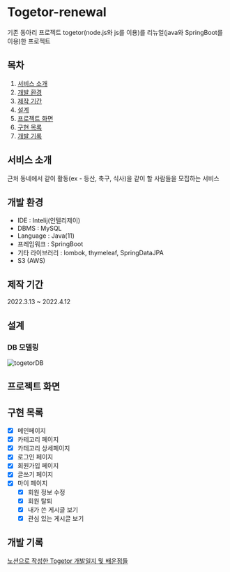 # Togetor-renewal
기존 동아리 프로젝트 togetor(node.js와 js를 이용)를 리뉴얼(java와 SpringBoot를 이용)한 프로젝트

## 목차
1. [서비스 소개](#서비스-소개)
2. [개발 환경](#개발-환경)
3. [제작 기간](#제작-기간)
4. [설계](#설계)
5. [프로젝트 화면](#프로젝트-화면)
6. [구현 목록](#구현-목록)
7. [개발 기록](#개발-기록)

## 서비스 소개
근처 동네에서 같이 활동(ex - 등산, 축구, 식사)을 같이 할 사람들을 모집하는 서비스 

## 개발 환경
* IDE : Intelij(인텔리제이)
* DBMS : MySQL
* Language : Java(11)
* 프레임워크 : SpringBoot
* 기타 라이브러리 : lombok, thymeleaf, SpringDataJPA
* S3 (AWS)

## 제작 기간
2022.3.13 ~ 2022.4.12

## 설계 
### DB 모델링
![togetorDB](https://user-images.githubusercontent.com/59406944/169724333-4e343243-137e-4508-8fd5-65879f313fa1.PNG)

## 프로젝트 화면

## 구현 목록
- [X] 메인페이지
- [X] 카테고리 페이지
- [X] 카테고리 상세페이지
- [X] 로그인 페이지
- [X] 회원가입 페이지
- [X] 글쓰기 페이지
- [X] 마이 페이지
  - [X] 회원 정보 수정
  - [X] 회원 탈퇴
  - [X] 내가 쓴 게시글 보기
  - [X] 관심 있는 게시글 보기

## 개발 기록
[노션으로 작성한 Togetor 개발일지 및 배운점들](https://glowing-honesty-413.notion.site/Togetor_renewal-c898fb0445244357977a8936f11cc2fb)
